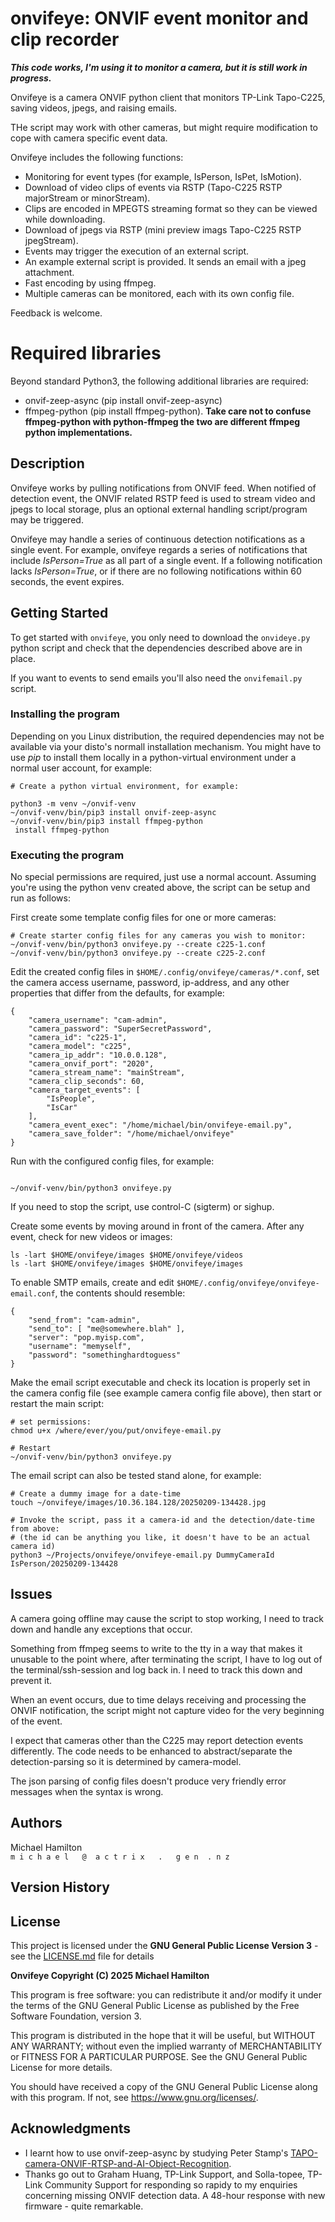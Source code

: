 onvifeye: ONVIF event monitor and clip recorder
===============================================

___This code works, I'm using it to monitor a camera, but
it is still work in progress.___

Onvifeye is a camera ONVIF python client that monitors TP-Link Tapo-C225,
saving videos, jpegs, and raising emails.

THe script may work with other cameras, but might require modification
to cope with camera specific event data.

Onvifeye includes the following functions:

 - Monitoring for event types (for example, IsPerson, IsPet, IsMotion).
 - Download of video clips of events via RSTP (Tapo-C225 RSTP majorStream or minorStream).
 - Clips are encoded in MPEGTS streaming format so they can be viewed while downloading.
 - Download of jpegs via RSTP (mini preview imags Tapo-C225 RSTP jpegStream).
 - Events may trigger the execution of an external script.
 - An example external script is provided. It sends an email with a jpeg attachment.
 - Fast encoding by using ffmpeg.
 - Multiple cameras can be monitored, each with its own config file.

Feedback is welcome.

Required libraries
===================

Beyond standard Python3, the following additional libraries are required:
 - onvif-zeep-async (pip install onvif-zeep-async)
 - ffmpeg-python (pip install ffmpeg-python). __Take care not to confuse
   ffmpeg-python with python-ffmpeg the two are different ffmpeg python
   implementations.__

Description
-----------

Onvifeye works by pulling notifications from ONVIF feed.  When notified
of detection event, the ONVIF related RSTP feed is used to stream video
and jpegs to local storage, plus an optional external handling script/program
may be triggered.

Onvifeye may handle a series of continuous detection notifications as a single
event. For example, onvifeye regards a series of notifications that include
_IsPerson=True_ as all part of a single event.  If a following notification
lacks _IsPerson=True_, or if there are no following notifications within
60 seconds, the event expires.

Getting Started
---------------

To get started with ``onvifeye``, you only need to download the ``onvideye.py`` 
python script and check that the dependencies described above are in place. 

If you want to events to send emails you'll also need the ``onvifemail.py``
script.

### Installing the program

Depending on you Linux distribution, the required dependencies may not be
available via your disto's normall installation mechanism.  You might have
to use _pip_ to install them locally in a python-virtual environment under
a normal user account, for example:

```commandline
# Create a python virtual environment, for example:

python3 -m venv ~/onvif-venv
~/onvif-venv/bin/pip3 install onvif-zeep-async
~/onvif-venv/bin/pip3 install ffmpeg-python
 install ffmpeg-python
```

### Executing the program

No special permissions are required, just use a normal account.
Assuming you're using the python venv created above, the script
can be setup and run as follows:

First create some template config files for one or more cameras:

```commandline
# Create starter config files for any cameras you wish to monitor:
~/onvif-venv/bin/python3 onvifeye.py --create c225-1.conf
~/onvif-venv/bin/python3 onvifeye.py --create c225-2.conf
```

Edit the created config files in `$HOME/.config/onvifeye/cameras/*.conf`,
set the camera access username, password, ip-address, and any other
properties that differ from the defaults, for example:

```commandline
{
    "camera_username": "cam-admin",
    "camera_password": "SuperSecretPassword",
    "camera_id": "c225-1",
    "camera_model": "c225",
    "camera_ip_addr": "10.0.0.128",
    "camera_onvif_port": "2020",
    "camera_stream_name": "mainStream",
    "camera_clip_seconds": 60,
    "camera_target_events": [
        "IsPeople",
        "IsCar"
    ],
    "camera_event_exec": "/home/michael/bin/onvifeye-email.py",
    "camera_save_folder": "/home/michael/onvifeye"
}
```

Run with the configured config files, for example:

```

~/onvif-venv/bin/python3 onvifeye.py

```
If you need to stop the script, use control-C (sigterm) or sighup.

Create some events by moving around in front of the camera. After any event,
check for new videos or images:

```
ls -lart $HOME/onvifeye/images $HOME/onvifeye/videos
ls -lart $HOME/onvifeye/images $HOME/onvifeye/images
```

To enable SMTP emails, create and edit `$HOME/.config/onvifeye/onvifeye-email.conf`,
the contents should resemble:
```commandline
{
    "send_from": "cam-admin",
    "send_to": [ "me@somewhere.blah" ],
    "server": "pop.myisp.com",
    "username": "memyself",
    "password": "somethinghardtoguess"
}
```

Make the email script executable and check its location is properly set in
the camera config file (see example camera config file above), then start
or restart the main script:

```
# set permissions:
chmod u+x /where/ever/you/put/onvifeye-email.py

# Restart
~/onvif-venv/bin/python3 onvifeye.py
```


The email script can also be tested stand alone, for example:
```commandline
# Create a dummy image for a date-time
touch ~/onvifeye/images/10.36.184.128/20250209-134428.jpg

# Invoke the script, pass it a camera-id and the detection/date-time from above:
# (the id can be anything you like, it doesn't have to be an actual camera id)
python3 ~/Projects/onvifeye/onvifeye-email.py DummyCameraId IsPerson/20250209-134428
```

Issues
------

A camera going offline may cause the script to stop working, I need
to track down and handle any exceptions that occur.

Something from ffmpeg seems to write to the tty in a way that makes it
unusable to the point where, after terminating the script, I have to log 
out of the terminal/ssh-session and log back in. I need to track this
down and prevent it.

When an event occurs, due to time delays receiving and processing the 
ONVIF notification, the script might not capture video for the very
beginning of the event.

I expect that cameras other than the C225 may report detection events 
differently.  The code needs to be enhanced to abstract/separate the 
detection-parsing so it is determined by camera-model.

The json parsing of config files doesn't produce very friendly error
messages when the syntax is wrong.

Authors
-------

Michael Hamilton\
``m i c h a e l   @  a c t r i x   .   g e n  . n z``


Version History
---------------

License
-------

This project is licensed under the **GNU General Public License Version 3** - see the [LICENSE.md](LICENSE.md) file 
for details

**Onvifeye Copyright (C) 2025 Michael Hamilton**

This program is free software: you can redistribute it and/or modify it
under the terms of the GNU General Public License as published by the
Free Software Foundation, version 3.

This program is distributed in the hope that it will be useful, but
WITHOUT ANY WARRANTY; without even the implied warranty of MERCHANTABILITY
or FITNESS FOR A PARTICULAR PURPOSE. See the GNU General Public License for
more details.

You should have received a copy of the GNU General Public License along
with this program. If not, see <https://www.gnu.org/licenses/>.

## Acknowledgments

* I learnt how to use onvif-zeep-async by studying Peter Stamp's 
  [TAPO-camera-ONVIF-RTSP-and-AI-Object-Recognition](
  https://github.com/peterstamps/TAPO-camera-ONVIF-RTSP-and-AI-Object-Recognition).
* Thanks go out to Graham Huang, TP-Link Support, and Solla-topee, 
  TP-Link Community Support for responding so rapidy to my enquiries
  concerning missing ONVIF detection data. A 48-hour response with new
  firmware - quite remarkable.
